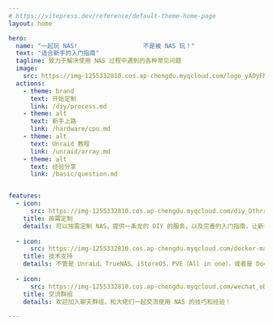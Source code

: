 ```yaml
---
# https://vitepress.dev/reference/default-theme-home-page
layout: home

hero:
  name: "一起玩 NAS!                  不是被 NAS 玩！"
  text: "适合新手的入门指南"
  tagline: 致力于解决使用 NAS 过程中遇到的各种常见问题
  image:
    src: https://img-1255332810.cos.ap-chengdu.myqcloud.com/logo_yAOyFN.png
  actions:
    - theme: brand
      text: 开始定制
      link: /diy/process.md
    - theme: alt
      text: 新手上路
      link: /hardware/cpu.md
    - theme: alt
      text: Unraid 教程
      link: /unraid/array.md
    - theme: alt
      text: 经验分享
      link: /basic/question.md


features:
  - icon:
      src: https://img-1255332810.cos.ap-chengdu.myqcloud.com/diy_DthrrN.png
    title: 按需定制
    details: 可以按需定制 NAS，提供一条龙的 DIY 的服务，以及完善的入门指南，让新手也能快速上手，少走弯路！省时省力更省钱！
  
  - icon:
      src: https://img-1255332810.cos.ap-chengdu.myqcloud.com/docker-mark-blue_DZVYmE.png
    title: 技术支持
    details: 不管是 Unraid、TrueNAS、iStoreOS，PVE（All in one），或者是 Docker 等，都能提供超出你预期的技术支持！
  
  - icon:
      src: https://img-1255332810.cos.ap-chengdu.myqcloud.com/wechat_oDXK5N.png 
    title: 交流群组
    details: 欢迎加入聊天群组，和大佬们一起交流使用 NAS 的技巧和经验！

---
```


